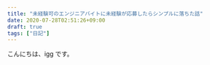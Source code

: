 ```yaml
---
title: "未経験可のエンジニアバイトに未経験が応募したらシンプルに落ちた話"
date: 2020-07-28T02:51:26+09:00
draft: true
tags: ["日記"]
---
```


こんにちは、igg です。